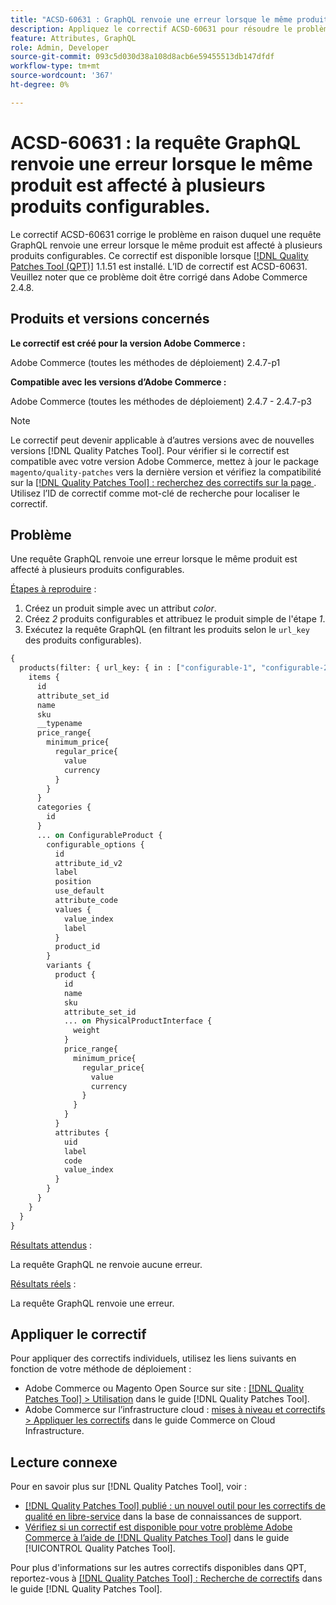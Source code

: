 ```yaml
---
title: "ACSD-60631 : GraphQL renvoie une erreur lorsque le même produit est affecté à plusieurs produits configurables"
description: Appliquez le correctif ACSD-60631 pour résoudre le problème Adobe Commerce en raison duquel une requête GraphQL renvoie une erreur lorsque le même produit est affecté à plusieurs produits configurables.
feature: Attributes, GraphQL
role: Admin, Developer
source-git-commit: 093c5d030d38a108d8acb6e59455513db147dfdf
workflow-type: tm+mt
source-wordcount: '367'
ht-degree: 0%

---
```


# ACSD-60631 : la requête GraphQL renvoie une erreur lorsque le même produit est affecté à plusieurs produits configurables.

Le correctif ACSD-60631 corrige le problème en raison duquel une requête GraphQL renvoie une erreur lorsque le même produit est affecté à plusieurs produits configurables. Ce correctif est disponible lorsque [[!DNL Quality Patches Tool (QPT)]](https://experienceleague.adobe.com/fr/docs/commerce-knowledge-base/kb/announcements/commerce-announcements/magento-quality-patches-released-new-tool-to-self-serve-quality-patches) 1.1.51 est installé. L’ID de correctif est ACSD-60631. Veuillez noter que ce problème doit être corrigé dans Adobe Commerce 2.4.8.

## Produits et versions concernés

**Le correctif est créé pour la version Adobe Commerce :**

Adobe Commerce (toutes les méthodes de déploiement) 2.4.7-p1

**Compatible avec les versions d’Adobe Commerce :**

Adobe Commerce (toutes les méthodes de déploiement) 2.4.7 - 2.4.7-p3

>[!NOTE]
>
>Le correctif peut devenir applicable à d’autres versions avec de nouvelles versions [!DNL Quality Patches Tool]. Pour vérifier si le correctif est compatible avec votre version Adobe Commerce, mettez à jour le package `magento/quality-patches` vers la dernière version et vérifiez la compatibilité sur la [[!DNL Quality Patches Tool] : recherchez des correctifs sur la page ](https://experienceleague.adobe.com/tools/commerce-quality-patches/index.html?lang=fr). Utilisez l’ID de correctif comme mot-clé de recherche pour localiser le correctif.

## Problème

Une requête GraphQL renvoie une erreur lorsque le même produit est affecté à plusieurs produits configurables.

<u>Étapes à reproduire</u> :

1. Créez un produit simple avec un attribut *color*.
1. Créez *2* produits configurables et attribuez le produit simple de l&#39;étape *1*.
1. Exécutez la requête GraphQL (en filtrant les produits selon le `url_key` des produits configurables).

```GraphQL
{
  products(filter: { url_key: { in : ["configurable-1", "configurable-2"] } }) {
    items {
      id
      attribute_set_id
      name
      sku
      __typename
      price_range{
        minimum_price{
          regular_price{
            value
            currency
          }
        }
      }
      categories {
        id
      }
      ... on ConfigurableProduct {
        configurable_options {
          id
          attribute_id_v2
          label
          position
          use_default
          attribute_code
          values {
            value_index
            label
          }
          product_id
        }
        variants {
          product {
            id
            name
            sku
            attribute_set_id
            ... on PhysicalProductInterface {
              weight
            }
            price_range{
              minimum_price{
                regular_price{
                  value
                  currency
                }
              }
            }
          }
          attributes {
            uid
            label
            code
            value_index
          }
        }
      }
    }
  }
}
```

<u>Résultats attendus</u> :

La requête GraphQL ne renvoie aucune erreur.

<u>Résultats réels</u> :

La requête GraphQL renvoie une erreur.

## Appliquer le correctif

Pour appliquer des correctifs individuels, utilisez les liens suivants en fonction de votre méthode de déploiement :

* Adobe Commerce ou Magento Open Source sur site : [[!DNL Quality Patches Tool] > Utilisation](/help/tools/quality-patches-tool/usage.md) dans le guide [!DNL Quality Patches Tool].
* Adobe Commerce sur l’infrastructure cloud : [mises à niveau et correctifs > Appliquer les correctifs](https://experienceleague.adobe.com/docs/commerce-cloud-service/user-guide/develop/upgrade/apply-patches.html?lang=fr) dans le guide Commerce on Cloud Infrastructure.

## Lecture connexe

Pour en savoir plus sur [!DNL Quality Patches Tool], voir :

* [[!DNL Quality Patches Tool] publié : un nouvel outil pour les correctifs de qualité en libre-service](https://experienceleague.adobe.com/fr/docs/commerce-knowledge-base/kb/announcements/commerce-announcements/magento-quality-patches-released-new-tool-to-self-serve-quality-patches) dans la base de connaissances de support.
* [Vérifiez si un correctif est disponible pour votre problème Adobe Commerce à l’aide de  [!DNL Quality Patches Tool]](/help/tools/quality-patches-tool/patches-available-in-qpt/check-patch-for-magento-issue-with-magento-quality-patches.md) dans le guide [!UICONTROL Quality Patches Tool].


Pour plus d&#39;informations sur les autres correctifs disponibles dans QPT, reportez-vous à [[!DNL Quality Patches Tool] : Recherche de correctifs](https://experienceleague.adobe.com/tools/commerce-quality-patches/index.html?lang=fr) dans le guide [!DNL Quality Patches Tool].